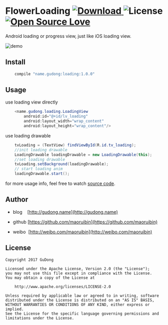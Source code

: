 # FlowerLoading [ ![Download](https://api.bintray.com/packages/gudong/maven/loading/images/download.svg) ](https://bintray.com/gudong/maven/loading/_latestVersion)   ![License](https://img.shields.io/badge/license-Apache%202.0-blue.svg)  [ ![Open Source Love](https://badges.frapsoft.com/os/v1/open-source.svg?v=103)](https://github.com/ellerbrock/open-source-badges/)

Android loading or progress view, just like iOS loading view.

![demo](http://wx3.sinaimg.cn/mw690/6fb50cedly1fimz9c1wj7g20au0j2jwr.gif)

## Install

```gradle
    compile "name.gudong:loading:1.0.0"
```

## Usage

use loading view directly

```java
    <name.gudong.loading.LoadingView
        android:id="@+id/lv_loading"
        android:layout_width="wrap_content"
        android:layout_height="wrap_content"/>
```

use loading drawable

```java
    tvLoading = (TextView) findViewById(R.id.tv_loading);
    //init loading drawable
    LoadingDrawable loadingDrawable = new LoadingDrawable(this);
    //set loading drawable
    tvLoading.setBackground(loadingDrawable);
    // start loading anim
    loadingDrawable.start();
```

for more usage info, feel free to watch [source code](./loading/src/main/java/name/gudong/loading/LoadingDrawable.java).

## Author

- blog&nbsp;&nbsp;&nbsp;&nbsp;[http://gudong.name](http://gudong.name)

- github [https://github.com/maoruibin](https://github.com/maoruibin)

- weibo&nbsp;&nbsp;[http://weibo.com/maoruibin](http://weibo.com/maoruibin)

## License

    Copyright 2017 GuDong

    Licensed under the Apache License, Version 2.0 (the "License");
    you may not use this file except in compliance with the License.
    You may obtain a copy of the License at

        http://www.apache.org/licenses/LICENSE-2.0

    Unless required by applicable law or agreed to in writing, software
    distributed under the License is distributed on an "AS IS" BASIS,
    WITHOUT WARRANTIES OR CONDITIONS OF ANY KIND, either express or implied.
    See the License for the specific language governing permissions and
    limitations under the License.



